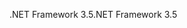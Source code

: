 <span data-ttu-id="7cf7d-101">.NET Framework 3.5</span><span class="sxs-lookup"><span data-stu-id="7cf7d-101">.NET Framework 3.5</span></span>